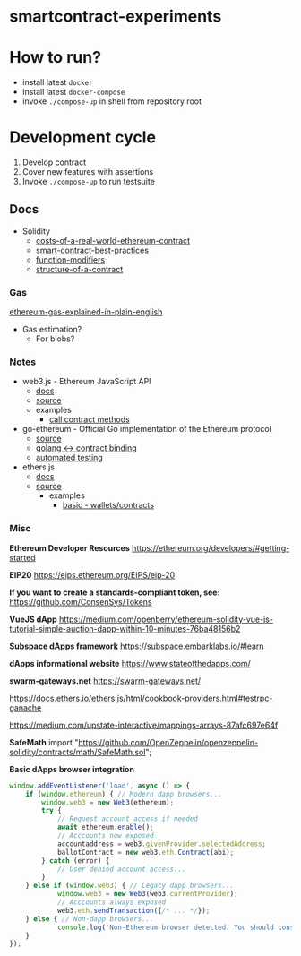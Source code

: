 # smartcontract-experiments

# How to run?

* install latest `docker`
* install latest `docker-compose`
* invoke `./compose-up` in shell from repository root

# Development cycle

1. Develop contract
2. Cover new features with assertions
3. Invoke `./compose-up` to run testsuite

## Docs

* Solidity
  * [costs-of-a-real-world-ethereum-contract](https://hackernoon.com/costs-of-a-real-world-ethereum-contract-2033511b3214)
  * [smart-contract-best-practices](https://github.com/ConsenSys/smart-contract-best-practices)
  * [function-modifiers](https://solidity.readthedocs.io/en/develop/contracts.html#function-modifiers)
  * [structure-of-a-contract](https://solidity.readthedocs.io/en/v0.6.4/structure-of-a-contract.html)

### Gas

[ethereum-gas-explained-in-plain-english](https://medium.com/coinmonks/ethereum-gas-explained-in-plain-english-d9e60a699c54)

* Gas estimation?
  * For blobs?

### Notes

* web3.js - Ethereum JavaScript API
  * [docs](https://web3js.readthedocs.io)
  * [source](https://github.com/ethereum/web3.js/)
  * examples
    * [call contract methods](https://bitsofco.de/calling-smart-contract-functions-using-web3-js-call-vs-send/)
* go-ethereum - Official Go implementation of the Ethereum protocol
  * [source](https://github.com/ethereum/go-ethereum)
  * [golang <-> contract binding](https://geth.ethereum.org/docs/dapp/native-bindings)
  * [automated testing](https://geth.ethereum.org/docs/dapp/native-bindings#blockchain-simulator)
* ethers.js
  * [docs](https://docs.ethers.io/ethers.js/html/)
  * [source](https://github.com/ethers-io/ethers.js/)
    * examples
      * [basic - wallets/contracts](https://kauri.io/accelerating-dapp-development-with-ethersjs/805715d4e66440d996fee0930a6d0fbc/a)

### Misc

**Ethereum Developer Resources**
https://ethereum.org/developers/#getting-started

**EIP20**
https://eips.ethereum.org/EIPS/eip-20

**If you want to create a standards-compliant token, see:**
https://github.com/ConsenSys/Tokens

**VueJS dApp**
https://medium.com/openberry/ethereum-solidity-vue-js-tutorial-simple-auction-dapp-within-10-minutes-76ba48156b2

**Subspace dApps framework**
https://subspace.embarklabs.io/#learn

**dApps informational website**
https://www.stateofthedapps.com/

**swarm-gateways.net**
https://swarm-gateways.net/

https://docs.ethers.io/ethers.js/html/cookbook-providers.html#testrpc-ganache

https://medium.com/upstate-interactive/mappings-arrays-87afc697e64f

**SafeMath**
import "https://github.com/OpenZeppelin/openzeppelin-solidity/contracts/math/SafeMath.sol";

**Basic dApps browser integration**
```javascript
window.addEventListener('load', async () => {
  	if (window.ethereum) { // Modern dapp browsers...
        window.web3 = new Web3(ethereum);
        try {
            // Request account access if needed
            await ethereum.enable();
            // Acccounts now exposed
            accountaddress = web3.givenProvider.selectedAddress;
            ballotContract = new web3.eth.Contract(abi);        		    
        } catch (error) {
            // User denied account access...
        }
    } else if (window.web3) { // Legacy dapp browsers...
            window.web3 = new Web3(web3.currentProvider);
            // Acccounts always exposed
            web3.eth.sendTransaction({/* ... */});
    } else { // Non-dapp browsers...
            console.log('Non-Ethereum browser detected. You should consider trying MetaMask!');
    }
});
```
